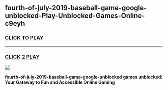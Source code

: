 
## fourth-of-july-2019-baseball-game-google-unblocked-Play-Unblocked-Games-Online-c9eyh
<h3>
<a href="https://premium76.site?title=fourth-of-july-2019-baseball-game-google-unblocked&ref=25A">CLICK TO PLAY</a></h3>
<hr>

<h3>
<a href="https://premium76.site?title=fourth-of-july-2019-baseball-game-google-unblocked&ref=25A">CLICK 2 PLAY</a>
  
</h3>

<a href="https://premium76.site?title=fourth-of-july-2019-baseball-game-google-unblocked&ref=25A"><img src="https://clearcache.store/games.png"></a>


**fourth-of-july-2019-baseball-game-google-unblocked games unblocked: Your Gateway to Fun and Accessible Online Gaming**
